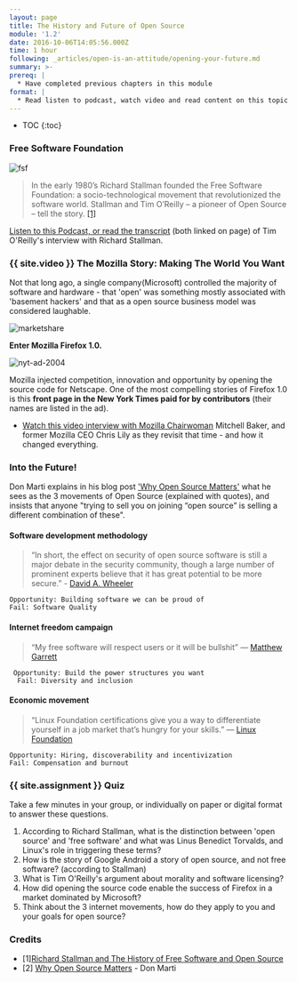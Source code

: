 ```yaml
---
layout: page
title: The History and Future of Open Source
module: '1.2'
date: 2016-10-06T14:05:56.000Z
time: 1 hour
following: _articles/open-is-an-attitude/opening-your-future.md
summary: >-
prereq: |
  * Have completed previous chapters in this module
format: |
  * Read listen to podcast, watch video and read content on this topic
---
```


* TOC
{:toc}

### Free Software Foundation

![fsf]({{site.baseurl}}/img/fsf.jpg)

> In the early 1980’s Richard Stallman founded the Free Software Foundation: a socio-technological movement that revolutionized the software world. Stallman and Tim O’Reilly – a pioneer of Open Source – tell the story. [[1]](#history-stallman)

[Listen to this Podcast, or read the transcript](https://www.cmpod.net/history_of_open_source_pt1/) (both linked on page) of Tim O'Reilly's interview with Richard Stallman.

### {{ site.video }} The Mozilla Story: Making The World You Want

Not that long ago, a single company(Microsoft) controlled the majority of software and hardware - that 'open' was something mostly associated with 'basement hackers' and that as a open source business model was considered laughable.   

![marketshare]({{site.baseurl}}/img/marketshare.png)

**Enter Mozilla Firefox 1.0.**

![nyt-ad-2004]({{site.baseurl}}/img/nyt_ad_2004.png)

Mozilla injected competition, innovation and opportunity by opening the source code for Netscape.  One of the most compelling stories of Firefox 1.0 is this **front page in the New York Times paid for by contributors** (their names are listed in the ad).

* [Watch this video interview with Mozilla Chairwoman](https://techcrunch.com/2015/09/16/the-mozilla-story-making-the-world-you-want/) Mitchell Baker, and former Mozilla CEO Chris Lily as they revisit that time - and how it changed everything.

### Into the Future!
Don Marti explains in his blog post ['Why Open Source Matters'](https://blog.zgp.org/misc/why-open-source-matters/) what he sees as the 3 movements of Open Source (explained with quotes), and insists that anyone "trying to sell you on joining “open source” is selling a different combination of these".


#### Software development methodology
> “In short, the effect on security of open source software is still a major debate in the security community, though a large number of prominent experts believe that it has great potential to be more secure.” -  [David A. Wheeler](https://www.dwheeler.com/secure-programs/Secure-Programs-HOWTO/open-source-security.html)
>  
    Opportunity: Building software we can be proud of
    Fail: Software Quality

#### Internet freedom campaign
> “My free software will respect users or it will be bullshit” — [Matthew Garrett](https://mjg59.dreamwidth.org/32686.html)
>  
     Opportunity: Build the power structures you want
      Fail: Diversity and inclusion

#### Economic movement

> “Linux Foundation certifications give you a way to differentiate yourself in a job market that’s hungry for your skills.” — [Linux Foundation](https://training.linuxfoundation.org/certification)
>
    Opportunity: Hiring, discoverability and incentivization
    Fail: Compensation and burnout

### {{ site.assignment }}  Quiz

Take a few minutes in your group, or individually on paper or digital format to answer these questions.

1. According to Richard Stallman, what is the distinction between 'open source' and 'free software' and what was Linus Benedict Torvalds, and Linux's role in triggering these terms?
3. How is the story of Google Android a story of open source, and not free software?  (according to Stallman)
4. What is Tim O'Reilly's argument about morality and software licensing?
5. How did opening the source code enable the success of Firefox in a market dominated by Microsoft?
6. Think about the 3 internet movements, how do they apply to you and your goals for open source?


### Credits

- <a name="history-stallman"></a>[1][Richard Stallman and The History of Free Software and Open Source](http://www.cmpod.net/all-transcripts/history-open-source-free-software-text/)
- [2] [Why Open Source Matters](https://blog.zgp.org/misc/why-open-source-matters/) - Don Marti
